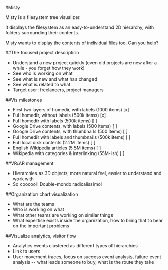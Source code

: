 #Misty

Misty is a filesystem tree visualizer.

It displays the filesystem as an easy-to-understand 2D hierarchy, with folders surrounding their contents.

Misty wants to display the contents of individual files too. Can you help?


##The focused project description

- Understand a new project quickly (even old projects are new after a while - you forget how they work)
- See who is working on what
- See what is new and what has changed
- See what is related to what
- Target user: freelancers, project managers


##Vis milestones

- First two layers of homedir, with labels (1000 items) [x]
- Full homedir, without labels (500k items) [x]
- Full homedir with labels (500k items) [ ]
- Google Drive contents, with labels (500 items) [ ]
- Google Drive contents, with thumbnails (500 items) [ ]
- Full homedir with labels and thumbnails (500k items) [ ]
- Full local disk contents (2.2M items) [ ]
- English Wikipedia articles (5.5M items) [ ]
- Wikipedia with categories & interlinking (55M-ish) [ ]


##VR/AR management

- Hierarchies as 3D objects, more natural feel, easier to understand and work with
- So coooool! Double-mondo radicalissimo!


##Organization chart visualization

- What are the teams
- Who is working on what
- What other teams are working on similar things
- What expertise exists inside the organization, how to bring that to bear on the important problems


##Visualize analytics, visitor flow

- Analytics events clustered as different types of hierarchies
- Link to users
- User movement traces, focus on success event analysis, failure event analysis -- what leads someone to buy, what is the route they take